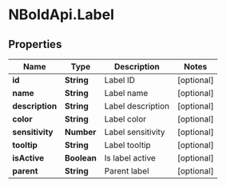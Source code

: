 # NBoldApi.Label

## Properties

Name | Type | Description | Notes
------------ | ------------- | ------------- | -------------
**id** | **String** | Label ID | [optional] 
**name** | **String** | Label name | [optional] 
**description** | **String** | Label description | [optional] 
**color** | **String** | Label color | [optional] 
**sensitivity** | **Number** | Label sensitivity | [optional] 
**tooltip** | **String** | Label tooltip | [optional] 
**isActive** | **Boolean** | Is label active | [optional] 
**parent** | **String** | Parent label | [optional] 


